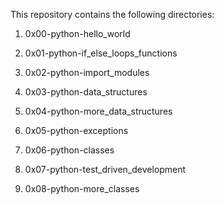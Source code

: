 This repository contains the following directories:

1) 0x00-python-hello_world

2) 0x01-python-if_else_loops_functions

3) 0x02-python-import_modules

4) 0x03-python-data_structures

5) 0x04-python-more_data_structures

6) 0x05-python-exceptions

7) 0x06-python-classes

8) 0x07-python-test_driven_development

9) 0x08-python-more_classes
